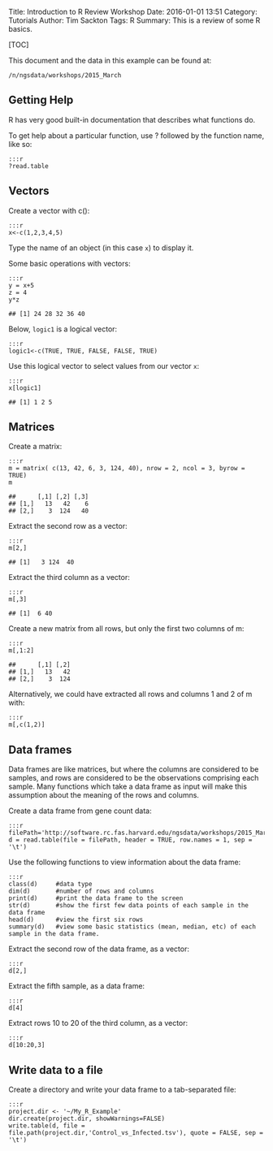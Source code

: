 Title: Introduction to R Review Workshop
Date: 2016-01-01 13:51
Category: Tutorials
Author: Tim Sackton
Tags: R
Summary: This is a review of some R basics.

[TOC]

This document and the data in this example can be found at:

`/n/ngsdata/workshops/2015_March`


## Getting Help

R has very good built-in documentation that describes what functions do.

To get help about a particular function, use ? followed by the function name, like so:

    :::r
    ?read.table


## Vectors

Create a vector with c():

    :::r
    x<-c(1,2,3,4,5)

Type the name of an object (in this case `x`) to display it.

Some basic operations with vectors:

    :::r
    y = x+5
    z = 4
    y*z

    ## [1] 24 28 32 36 40

Below, `logic1` is a logical vector:

    :::r
    logic1<-c(TRUE, TRUE, FALSE, FALSE, TRUE)

Use this logical vector to select values from our vector `x`:

    :::r
    x[logic1]

    ## [1] 1 2 5


## Matrices

Create a matrix:

    :::r
    m = matrix( c(13, 42, 6, 3, 124, 40), nrow = 2, ncol = 3, byrow = TRUE) 
    m

    ##      [,1] [,2] [,3]
    ## [1,]   13   42    6
    ## [2,]    3  124   40

Extract the second row as a vector:

    :::r
    m[2,]

    ## [1]   3 124  40

Extract the third column as a vector:

    :::r
    m[,3]

    ## [1]  6 40

Create a new matrix from all rows, but only the first two columns of m:

    :::r
    m[,1:2]

    ##      [,1] [,2]
    ## [1,]   13   42
    ## [2,]    3  124

Alternatively, we could have extracted all rows and columns 1 and 2 of m with:

    :::r
    m[,c(1,2)]



## Data frames

Data frames are like matrices, but where the columns are considered to be samples, and rows are considered to be the observations comprising each sample. Many functions which take a data frame as input will make this assumption about the meaning of the rows and columns.

Create a data frame from gene count data:

    :::r
    filePath='http://software.rc.fas.harvard.edu/ngsdata/workshops/2015_March/fruitfly.gene_counts.allsamples.tsv'
    d = read.table(file = filePath, header = TRUE, row.names = 1, sep = '\t')

Use the following functions to view information about the data frame:

    :::r
    class(d)     #data type
    dim(d)       #number of rows and columns
    print(d)     #print the data frame to the screen
    str(d)       #show the first few data points of each sample in the data frame
    head(d)      #view the first six rows
    summary(d)   #view some basic statistics (mean, median, etc) of each sample in the data frame.

Extract the second row of the data frame, as a vector:

    :::r
    d[2,]

Extract the fifth sample, as a data frame:

    :::r
    d[4]

Extract rows 10 to 20 of the third column, as a vector:

    :::r
    d[10:20,3]



## Write data to a file

Create a directory and write your data frame to a tab-separated file:

    :::r
    project.dir <- '~/My_R_Example' 
    dir.create(project.dir, showWarnings=FALSE)
    write.table(d, file = file.path(project.dir,'Control_vs_Infected.tsv'), quote = FALSE, sep = '\t')

